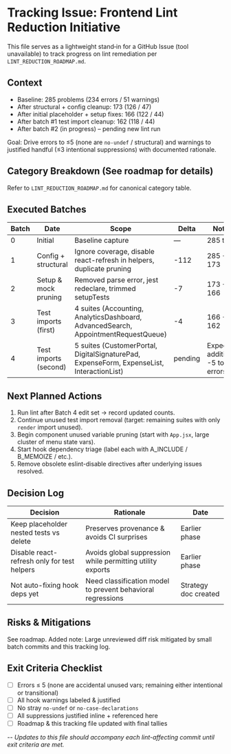 # Tracking Issue: Frontend Lint Reduction Initiative

This file serves as a lightweight stand‑in for a GitHub Issue (tool unavailable) to track progress on lint remediation per `LINT_REDUCTION_ROADMAP.md`.

## Context
- Baseline: 285 problems (234 errors / 51 warnings)
- After structural + config cleanup: 173 (126 / 47)
- After initial placeholder + setup fixes: 166 (122 / 44)
- After batch #1 test import cleanup: 162 (118 / 44)
- After batch #2 (in progress) – pending new lint run

Goal: Drive errors to ≤5 (none are `no-undef` / structural) and warnings to justified handful (≤3 intentional suppressions) with documented rationale.

## Category Breakdown (See roadmap for details)
Refer to `LINT_REDUCTION_ROADMAP.md` for canonical category table.

## Executed Batches
| Batch | Date | Scope | Delta | Notes |
|-------|------|-------|-------|-------|
| 0 | Initial | Baseline capture | — | 285 total |
| 1 | Config + structural | Ignore coverage, disable react-refresh in helpers, duplicate pruning | -112 | 285 → 173 |
| 2 | Setup & mock pruning | Removed parse error, jest redeclare, trimmed setupTests | -7 | 173 → 166 |
| 3 | Test imports (first) | 4 suites (Accounting, AnalyticsDashboard, AdvancedSearch, AppointmentRequestQueue) | -4 | 166 → 162 |
| 4 | Test imports (second) | 5 suites (CustomerPortal, DigitalSignaturePad, ExpenseForm, ExpenseList, InteractionList) | pending | Expect additional -5 to -8 errors |

## Next Planned Actions
1. Run lint after Batch 4 edit set → record updated counts.
2. Continue unused test import removal (target: remaining suites with only `render` import unused).
3. Begin component unused variable pruning (start with `App.jsx`, large cluster of menu state vars).
4. Start hook dependency triage (label each with A_INCLUDE / B_MEMOIZE / etc.).
5. Remove obsolete eslint-disable directives after underlying issues resolved.

## Decision Log
| Decision | Rationale | Date |
|----------|-----------|------|
| Keep placeholder nested tests vs delete | Preserves provenance & avoids CI surprises | Earlier phase |
| Disable react-refresh only for test helpers | Avoids global suppression while permitting utility exports | Earlier phase |
| Not auto-fixing hook deps yet | Need classification model to prevent behavioral regressions | Strategy doc created |

## Risks & Mitigations
See roadmap. Added note: Large unreviewed diff risk mitigated by small batch commits and this tracking log.

## Exit Criteria Checklist
- [ ] Errors ≤ 5 (none are accidental unused vars; remaining either intentional or transitional)
- [ ] All hook warnings labeled & justified
- [ ] No stray `no-undef` or `no-case-declarations`
- [ ] All suppressions justified inline + referenced here
- [ ] Roadmap & this tracking file updated with final tallies

--
_Updates to this file should accompany each lint-affecting commit until exit criteria are met._
